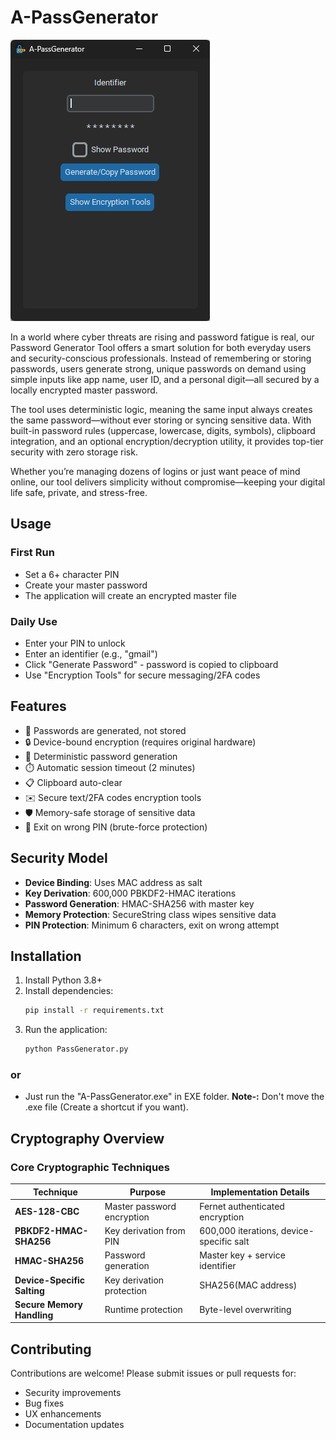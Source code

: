 # A-PassGenerator

![Application Screenshot](/screenshots/main-ui.png)

In a world where cyber threats are rising and password fatigue is real, our Password Generator Tool offers a smart solution for both everyday users and security-conscious professionals. Instead of remembering or storing passwords, users generate strong, unique passwords on demand using simple inputs like app name, user ID, and a personal digit—all secured by a locally encrypted master password.

The tool uses deterministic logic, meaning the same input always creates the same password—without ever storing or syncing sensitive data. With built-in password rules (uppercase, lowercase, digits, symbols), clipboard integration, and an optional encryption/decryption utility, it provides top-tier security with zero storage risk.

Whether you’re managing dozens of logins or just want peace of mind online, our tool delivers simplicity without compromise—keeping your digital life safe, private, and stress-free.

## Usage

### First Run

- Set a 6+ character PIN
- Create your master password
- The application will create an encrypted master file

### Daily Use

- Enter your PIN to unlock
- Enter an identifier (e.g., "gmail")
- Click "Generate Password" - password is copied to clipboard
- Use "Encryption Tools" for secure messaging/2FA codes

## Features

- 🔄 Passwords are generated, not stored
- 🔒 Device-bound encryption (requires original hardware)
- 🔑 Deterministic password generation
- ⏱️ Automatic session timeout (2 minutes)
- 📋 Clipboard auto-clear
- ✉️ Secure text/2FA codes encryption tools
- 🛡️ Memory-safe storage of sensitive data
- 🚪 Exit on wrong PIN (brute-force protection)

## Security Model

- **Device Binding**: Uses MAC address as salt
- **Key Derivation**: 600,000 PBKDF2-HMAC iterations
- **Password Generation**: HMAC-SHA256 with master key
- **Memory Protection**: SecureString class wipes sensitive data
- **PIN Protection**: Minimum 6 characters, exit on wrong attempt

## Installation

1. Install Python 3.8+
2. Install dependencies:
   ```bash
   pip install -r requirements.txt
   ```
3. Run the application:
   ```bash
   python PassGenerator.py
   ```
### or

- Just run the "A-PassGenerator.exe" in EXE folder.
**Note-:** Don't move the .exe file (Create a shortcut if you want). 
   
## Cryptography Overview

### Core Cryptographic Techniques

| Technique   | Purpose   | Implementation Details |
|-------------|-----------|------------------------|
| **AES-128-CBC** | Master password encryption | Fernet authenticated encryption |
| **PBKDF2-HMAC-SHA256** | Key derivation from PIN | 600,000 iterations, device-specific salt |
| **HMAC-SHA256** | Password generation | Master key + service identifier |
| **Device-Specific Salting** | Key derivation protection | SHA256(MAC address) |
| **Secure Memory Handling** | Runtime protection | Byte-level overwriting |   
   

## Contributing

Contributions are welcome! Please submit issues or pull requests for:
- Security improvements
- Bug fixes
- UX enhancements
- Documentation updates
